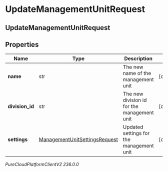 # UpdateManagementUnitRequest

## UpdateManagementUnitRequest

## Properties

|Name | Type | Description | Notes|
|------------ | ------------- | ------------- | -------------|
| **name** | str | The new name of the management unit | [optional] |
| **division_id** | str | The new division id for the management unit | [optional] |
| **settings** | [ManagementUnitSettingsRequest](ManagementUnitSettingsRequest) | Updated settings for the management unit | [optional] |



_PureCloudPlatformClientV2 236.0.0_
